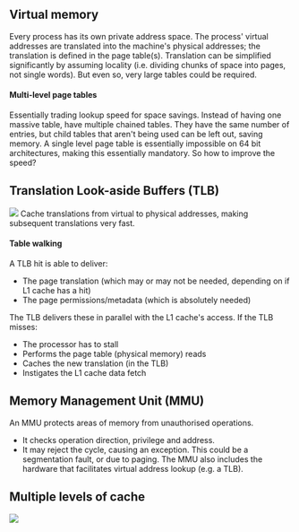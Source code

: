 ## Virtual memory
Every process has its own private address space. The process' virtual addresses are translated into the machine's physical addresses; the translation is defined in the page table(s).
Translation can be simplified significantly by assuming locality (i.e. dividing chunks of space into pages, not single words). But even so, very large tables could be required.
#### Multi-level page tables
Essentially trading lookup speed for space savings. Instead of having one massive table, have multiple chained tables. They have the same number of entries, but child tables that aren't being used can be left out, saving memory. A single level page table is essentially impossible on 64 bit architectures, making this essentially mandatory. So how to improve the speed?
## Translation Look-aside Buffers (TLB)
![](Pasted%20image%2020230216131440.png)
Cache translations from virtual to physical addresses, making subsequent translations very fast. 
#### Table walking
A TLB hit is able to deliver:
- The page translation (which may or may not be needed, depending on if L1 cache has a hit)
- The page permissions/metadata (which is absolutely needed)

The TLB delivers these in parallel with the L1 cache's access.
If the TLB misses:
- The processor has to stall
- Performs the page table (physical memory) reads
- Caches the new translation (in the TLB)
- Instigates the L1 cache data fetch
## Memory Management Unit (MMU)
An MMU protects areas of memory from unauthorised operations.
- It checks operation direction, privilege and address.
- It may reject the cycle, causing an exception. This could be a segmentation fault, or due to paging.
The MMU also includes the hardware that facilitates virtual address lookup (e.g. a TLB).
## Multiple levels of cache
![](Pasted%20image%2020230216132621.png)
